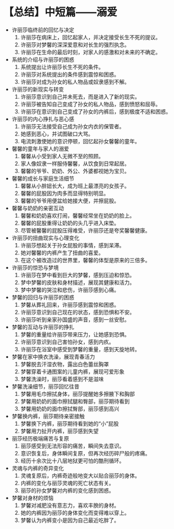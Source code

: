 # 【总结】中短篇——溺爱

-   许丽莎临终前的回忆与决定
    1.  许丽莎在病床上，回忆起家人，并决定接受长生不死的提议。
    2.  许丽莎对梦馨的深深爱意和对长生的强烈执念。
    3.  许丽莎在生命的最后时刻，对家人的感激和对未来的不确定。
-   系统的介绍与许丽莎的困惑
    1.  系统提出让许丽莎长生不死的条件。
    2.  许丽莎对系统提出的条件感到震惊和困惑。
    3.  许丽莎对成为孙女的私人物品或奴隶感到不解。
-   许丽莎的新现实与转变
    1.  许丽莎意识到自己并未死去，而是进入了新的现实。
    2.  许丽莎被告知自己变成了孙女的私人物品，感到愤怒和屈辱。
    3.  许丽莎在意识到自己变成了孙女的内裤后，感到极度不适和困惑。
-   许丽莎的内心挣扎与恶心感
    1.  许丽莎无法接受自己成为孙女内衣的保管者。
    2.  她感到恶心，并试图破口大骂。
    3.  电流刺激使她的意识停顿，回忆起孙女馨馨的童年。
-   馨馨的童年与家人的溺爱
    1.  馨馨从小受到家人无微不至的照顾。
    2.  家人像奴隶一样服侍馨馨，从饮食到日常起居。
    3.  馨馨的爷爷、奶奶、外公、外婆都视她为宝贝。
-   馨馨的成长与家庭生活细节
    1.  馨馨从小胖妞长大，成为班上最漂亮的女孩子。
    2.  馨馨的屁股因为肉多而显得特别明显。
    3.  馨馨的爷爷用便盆给她接大便，并擦屁股。
-   馨馨与奶奶的亲密互动
    1.  馨馨和奶奶喜欢打闹，馨馨经常坐在奶奶的脸上。
    2.  馨馨的屁股重得让奶奶的头几乎进入床垫。
    3.  尽管被馨馨的屁股压得难受，许丽莎还是夸奖馨馨健康。
-   许丽莎的扭曲现实与心理变化
    1.  许丽莎想起关于孙女屁股的事情，感到呆滞。
    2.  她对馨馨的内裤产生了扭曲的喜爱。
    3.  在这个被改造过的世界里，馨馨的体型是原来的三倍多。
-   许丽莎的惊恐与梦境
    1.  许丽莎在梦中看到巨大的梦馨，感到压迫和惊恐。
    2.  梦中梦馨的皮肤和身材描述，展现其健康和活力。
    3.  梦中梦馨的哭泣和悲伤，许丽莎感到心痛。
-   梦馨的回归与许丽莎的困惑
    1.  梦馨从葬礼回来，许丽莎感到震惊和困惑。
    2.  许丽莎意识到自己现在的状态，感到恐惧和不安。
    3.  许丽莎听到亲家孙国盛的声音，感到一丝安慰。
-   梦馨的互动与许丽莎的挣扎
    1.  梦馨的重量给许丽莎带来压力，让她感到恐惧。
    2.  许丽莎意识到自己害怕孙女，感到内疚。
    3.  许丽莎在浴室中感受到梦馨的重量，感到天旋地转。
-   梦馨在家中换衣洗澡，展现青春活力
    1.  梦馨脱去汗湿衣物，露出白色蕾丝胸罩
    2.  梦馨穿着卡通图案的儿童内裤，展现可爱形象
    3.  梦馨洗澡时，丽莎看着感到不是滋味
-   梦馨洗澡细节，丽莎回忆往昔
    1.  梦馨用毛巾擦拭身体，丽莎提醒她多擦腋下和胸部
    2.  梦馨用奶奶的面巾擦拭腿和臀部，丽莎期待看到
    3.  梦馨用奶奶的面巾擦拭臀部，丽莎感到高兴
-   梦馨换内裤，丽莎期待亲密接触
    1.  梦馨换下内裤，丽莎期待看到她的“小”屁股
    2.  梦馨用力扯开内裤，丽莎感到失望
-   丽莎经历极端痛苦与复原
    1.  丽莎感受到无法形容的痛苦，瞬间失去意识。
    2.  意识恢复后，身体瞬间复原，但再次经历碎尸般的疼痛。
    3.  经历十余次比十八层地狱更可怕的酷刑循环。
-   灵魂与内裤的奇异变化
    1.  灵魂复原后，内裤奇迹般地变大以贴合丽莎的身体。
    2.  内裤的变化与丽莎灵魂的死亡状态有关。
    3.  丽莎的孙女梦馨对内裤的变化感到困惑。
-   梦馨对身材的烦恼
    1.  梦馨对减肥没有意志力，喜欢丰腴的身材。
    2.  她的内裤因为丽莎的身体变化而变得难以穿上。
    3.  梦馨认为内裤变小是因为自己最近吃胖了。